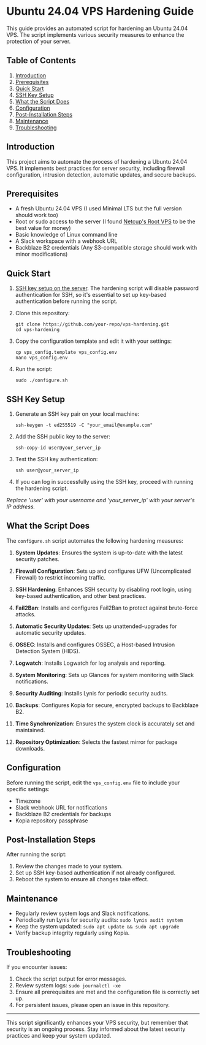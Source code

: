 # Ubuntu 24.04 VPS Hardening Guide

This guide provides an automated script for hardening an Ubuntu 24.04 VPS. The script implements various security measures to enhance the protection of your server.

## Table of Contents
1. [Introduction](#introduction)
2. [Prerequisites](#prerequisites)
3. [Quick Start](#quick-start)
4. [SSH Key Setup](#ssh-key-setup)
5. [What the Script Does](#what-the-script-does)
6. [Configuration](#configuration)
7. [Post-Installation Steps](#post-installation-steps)
8. [Maintenance](#maintenance)
9. [Troubleshooting](#troubleshooting)

## Introduction

This project aims to automate the process of hardening a Ubuntu 24.04 VPS. It implements best practices for server security, including firewall configuration, intrusion detection, automatic updates, and secure backups.

## Prerequisites

- A fresh Ubuntu 24.04 VPS (I used Minimal LTS but the full version should work too)
- Root or sudo access to the server (I found [Netcup's Root VPS](https://www.netcup.com/en/server/root-server) to be the best value for money)
- Basic knowledge of Linux command line
- A Slack workspace with a webhook URL
- Backblaze B2 credentials (Any S3-compatible storage should work with minor modifications)

## Quick Start

1. [SSH key setup on the server](#ssh-key-setup). The hardening script will disable password authentication for SSH, so it's essential to set up key-based authentication before running the script.

2. Clone this repository:
   ```
   git clone https://github.com/your-repo/vps-hardening.git
   cd vps-hardening
   ```

3. Copy the configuration template and edit it with your settings:
   ```
   cp vps_config.template vps_config.env
   nano vps_config.env
   ```

4. Run the script:
   ```
   sudo ./configure.sh
   ```

## SSH Key Setup

1. Generate an SSH key pair on your local machine:
   ```
   ssh-keygen -t ed255519 -C "your_email@example.com"
   ```

2. Add the SSH public key to the server:
   ```
   ssh-copy-id user@your_server_ip
   ```
3. Test the SSH key authentication:
   ```
   ssh user@your_server_ip
   ```
4. If you can log in successfully using the SSH key, proceed with running the hardening script.

_Replace 'user' with your username and 'your_server_ip' with your server's IP address._


## What the Script Does

The `configure.sh` script automates the following hardening measures:

1. **System Updates**: Ensures the system is up-to-date with the latest security patches.

2. **Firewall Configuration**: Sets up and configures UFW (Uncomplicated Firewall) to restrict incoming traffic.

3. **SSH Hardening**: Enhances SSH security by disabling root login, using key-based authentication, and other best practices.

4. **Fail2Ban**: Installs and configures Fail2Ban to protect against brute-force attacks.

5. **Automatic Security Updates**: Sets up unattended-upgrades for automatic security updates.

6. **OSSEC**: Installs and configures OSSEC, a Host-based Intrusion Detection System (HIDS).

7. **Logwatch**: Installs Logwatch for log analysis and reporting.

8. **System Monitoring**: Sets up Glances for system monitoring with Slack notifications.

9. **Security Auditing**: Installs Lynis for periodic security audits.

10. **Backups**: Configures Kopia for secure, encrypted backups to Backblaze B2.

11. **Time Synchronization**: Ensures the system clock is accurately set and maintained.

12. **Repository Optimization**: Selects the fastest mirror for package downloads.

## Configuration

Before running the script, edit the `vps_config.env` file to include your specific settings:

- Timezone
- Slack webhook URL for notifications
- Backblaze B2 credentials for backups
- Kopia repository passphrase

## Post-Installation Steps

After running the script:

1. Review the changes made to your system.
2. Set up SSH key-based authentication if not already configured.
3. Reboot the system to ensure all changes take effect.

## Maintenance

- Regularly review system logs and Slack notifications.
- Periodically run Lynis for security audits: `sudo lynis audit system`
- Keep the system updated: `sudo apt update && sudo apt upgrade`
- Verify backup integrity regularly using Kopia.

## Troubleshooting

If you encounter issues:

1. Check the script output for error messages.
2. Review system logs: `sudo journalctl -xe`
3. Ensure all prerequisites are met and the configuration file is correctly set up.
4. For persistent issues, please open an issue in this repository.

---

This script significantly enhances your VPS security, but remember that security is an ongoing process. Stay informed about the latest security practices and keep your system updated.